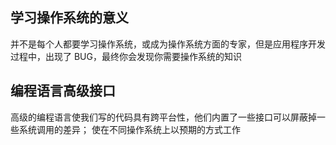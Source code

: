 ## 学习操作系统的意义

并不是每个人都要学习操作系统，或成为操作系统方面的专家，但是应用程序开发过程中，出现了 BUG，最终你会发现你需要操作系统的知识

## 编程语言高级接口

高级的编程语言使我们写的代码具有跨平台性，他们内置了一些接口可以屏蔽掉一些系统调用的差异；
使在不同操作系统上以预期的方式工作
